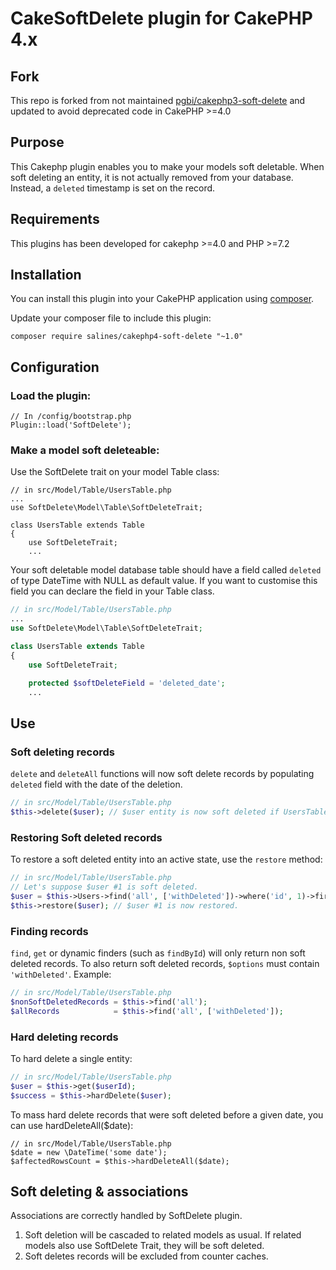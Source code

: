 # CakeSoftDelete plugin for CakePHP 4.x

## Fork

This repo is forked from not maintained [pgbi/cakephp3-soft-delete](https://github.com/PGBI/cakephp3-soft-delete) and updated to avoid deprecated code in CakePHP >=4.0

## Purpose

This Cakephp plugin enables you to make your models soft deletable.
When soft deleting an entity, it is not actually removed from your database. Instead, a `deleted` timestamp is set on the record.

## Requirements

This plugins has been developed for cakephp >=4.0 and PHP >=7.2

## Installation

You can install this plugin into your CakePHP application using [composer](http://getcomposer.org).

Update your composer file to include this plugin:

```
composer require salines/cakephp4-soft-delete "~1.0"
```

## Configuration

### Load the plugin:
```
// In /config/bootstrap.php
Plugin::load('SoftDelete');
```
### Make a model soft deleteable:

Use the SoftDelete trait on your model Table class:

```
// in src/Model/Table/UsersTable.php
...
use SoftDelete\Model\Table\SoftDeleteTrait;

class UsersTable extends Table
{
    use SoftDeleteTrait;
    ...
```

Your soft deletable model database table should have a field called `deleted` of type DateTime with NULL as default value.
If you want to customise this field you can declare the field in your Table class.

```php
// in src/Model/Table/UsersTable.php
...
use SoftDelete\Model\Table\SoftDeleteTrait;

class UsersTable extends Table
{
    use SoftDeleteTrait;

    protected $softDeleteField = 'deleted_date';
    ...
```

## Use

### Soft deleting records

`delete` and `deleteAll` functions will now soft delete records by populating `deleted` field with the date of the deletion.

```php
// in src/Model/Table/UsersTable.php
$this->delete($user); // $user entity is now soft deleted if UsersTable uses SoftDeleteTrait.
```

### Restoring Soft deleted records

To restore a soft deleted entity into an active state, use the `restore` method:

```php
// in src/Model/Table/UsersTable.php
// Let's suppose $user #1 is soft deleted.
$user = $this->Users->find('all', ['withDeleted'])->where('id', 1)->first();
$this->restore($user); // $user #1 is now restored.
```

### Finding records

`find`, `get` or dynamic finders (such as `findById`) will only return non soft deleted records.
To also return soft deleted records, `$options` must contain `'withDeleted'`. Example:

```php
// in src/Model/Table/UsersTable.php
$nonSoftDeletedRecords = $this->find('all');
$allRecords            = $this->find('all', ['withDeleted']);
```

### Hard deleting records

To hard delete a single entity:
```php
// in src/Model/Table/UsersTable.php
$user = $this->get($userId);
$success = $this->hardDelete($user);
```

To mass hard delete records that were soft deleted before a given date, you can use hardDeleteAll($date):

```
// in src/Model/Table/UsersTable.php
$date = new \DateTime('some date');
$affectedRowsCount = $this->hardDeleteAll($date);
```

## Soft deleting & associations

Associations are correctly handled by SoftDelete plugin.

1. Soft deletion will be cascaded to related models as usual. If related models also use SoftDelete Trait, they will be soft deleted.
2. Soft deletes records will be excluded from counter caches.
